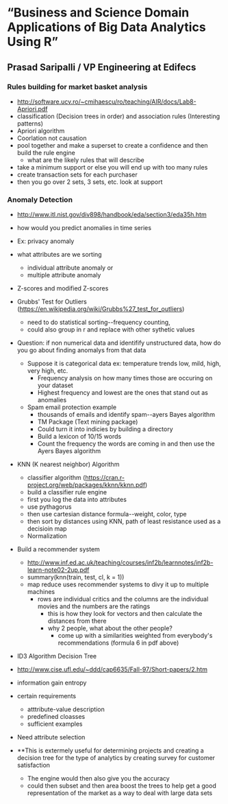# “Business and Science Domain Applications of Big Data Analytics Using R”
## Prasad Saripalli / VP Engineering at Edifecs

### Rules building for market basket analysis
* http://software.ucv.ro/~cmihaescu/ro/teaching/AIR/docs/Lab8-Apriori.pdf
* classification (Decision trees in order) and association rules (Interesting patterns)
* Apriori algorithm
* Coorlation not causation
* pool together and make a superset to create a confidence and then build the rule engine 
  * what are the likely rules that will describe
* take a minimum support or else you will end up with too many rules
* create transaction sets for each purchaser
* then you go over 2 sets, 3 sets, etc. look at support

### Anomaly Detection
* http://www.itl.nist.gov/div898/handbook/eda/section3/eda35h.htm
* how would you predict anomalies in time series
* Ex: privacy anomaly

* what attributes are we sorting
  * individual attribute anomaly or
  * multiple attribute anomaly

* Z-scores and modified Z-scores

* Grubbs' Test for Outliers (https://en.wikipedia.org/wiki/Grubbs%27_test_for_outliers)
  * need to do statistical sorting--frequency counting, 
  * could also group in r and replace with other sythetic values

* Question: if non numerical data and identifify unstructured data, how do you go about finding anomalys from that data
  * Suppose it is categorical data ex: temperature trends low, mild, high, very high, etc. 
    * Frequency analysis on how many times those are occuring on your dataset
    * Highest frequency and lowest are the ones that stand out as anomalies
  * Spam email protection example
    * thousands of emails and identify spam--ayers Bayes algorithm
    * TM Package (Text mining package)
    * Could turn it into indicies by building a directory
    * Build a lexicon of 10/15 words
    * Count the frequency the words are coming in and then use the Ayers Bayes algorithm

* KNN (K nearest neighbor) Algorithm
  * classifier algorithm (https://cran.r-project.org/web/packages/kknn/kknn.pdf)
  * build a classifier rule engine
  * first you log the data into attributes
  * use pythagorus 
  * then use cartesian distance formula--weight, color, type
  * then sort by distances using KNN, path of least resistance used as a decisioin map
  * Normalization

* Build a recommender system
  * http://www.inf.ed.ac.uk/teaching/courses/inf2b/learnnotes/inf2b-learn-note02-2up.pdf 
  * summary(knn(train, test, cl, k = 1)) 
  * map reduce uses recommender systems to divy it up to multiple machines
    * rows are individual critics and the columns are the individual movies and the numbers are the ratings
      * this is how they look for vectors and then calculate the distances from there
      * why 2 people, what about the other people?
        * come up with a similarities weighted from everybody's recommendations (formula 6 in pdf above) 

* ID3 Algorithm Decision Tree
 * http://www.cise.ufl.edu/~ddd/cap6635/Fall-97/Short-papers/2.htm
 * information gain entropy
 * certain requirements
   * atttribute-value description
   * predefined cloasses
   * sufficient examples
 * Need attribute selection 
  * **This is extermely useful for determining projects and creating a decision tree for the type of analytics by creating survey for customer satisfaction
    * The engine would then also give you the accuracy 
    * could then subset and then area boost the trees to help get a good representation of the market as a way to deal with large data sets
 
 
